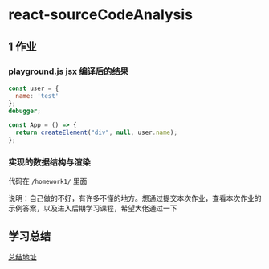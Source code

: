 # react-sourceCodeAnalysis

## 1 作业

### playground.js jsx 编译后的结果

```javascript
const user = {
  name: 'test'
};
debugger;

const App = () => {
  return createElement("div", null, user.name);
};
```

### 实现的数据结构与渲染

代码在 `/homework1/` 里面

说明：自己做的不好，有许多不懂的地方。想通过提交本次作业，查看本次作业的示例答案，以及进入后期学习课程，希望大佬通过一下

## 学习总结

[总结地址](https://github.com/heyunjiang/Blog/blob/master/react/react%E6%BA%90%E7%A0%81%E8%A7%A3%E8%AF%BB.md)
